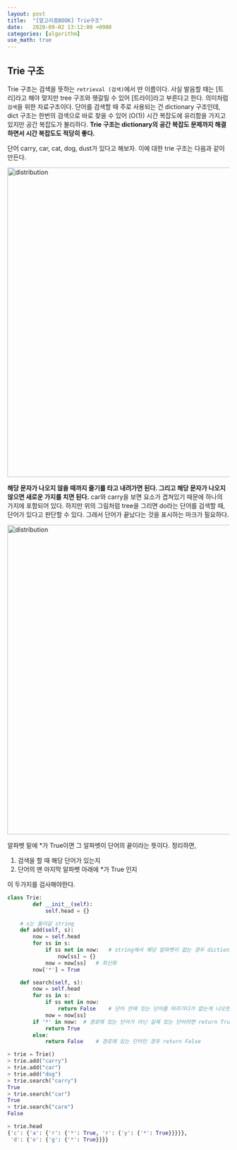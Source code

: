 ```yaml
---
layout: post
title:  "[알고리즘BOOK] Trie구조"
date:   2020-09-02 13:12:00 +0900
categories: [algorithm]
use_math: true
---
```


## Trie 구조

Trie 구조는 검색을 뜻하는 `retrieval (검색)`에서 딴 이름이다. 사실 발음할 때는 [트리]라고 해야 맞지만 tree 구조와 헷갈릴 수 있어 [트라이]라고 부른다고 한다. 의미처럼 `검색`을 위한 자료구조이다. 단어를 검색할 때 주로 사용되는 건 dictionary 구조인데, dict 구조는 한번의 검색으로 바로 찾을 수 있어 (O(1)) 시간 복잡도에 유리함을 가지고 있지만 공간 복잡도가 불리하다. **Trie 구조는 dictionary의 공간 복잡도 문제까지 해결하면서 시간 복잡도도 적당히 좋다.** 

단어 carry, car, cat, dog, dust가 있다고 해보자. 이에 대한 trie 구조는 다음과 같이 만든다.

<img src="https://raw.githubusercontent.com/jsstar522/jsstar522.github.io/master/static/img/_posts/20200902/1.png" alt="distribution" style="display:block; width:700px; margin: 0 auto;"/>

**해당 문자가 나오지 않을 때까지 줄기를 타고 내려가면 된다. 그리고 해당 문자가 나오지 않으면 새로운 가지를 치면 된다.** car와 carry을 보면 요소가 겹쳐있기 때문에 하나의 가지에 포함되어 있다. 하지만 위의 그림처럼 tree을 그리면 do라는 단어를 검색할 때, 단어가 있다고 판단할 수 있다. 그래서 단어가 끝났다는 것을 표시하는 마크가 필요하다. 

<img src="https://raw.githubusercontent.com/jsstar522/jsstar522.github.io/master/static/img/_posts/20200902/2.png" alt="distribution" style="display:block; width:700px; margin: 0 auto;"/>

알파벳 밑에 *가 True이면 그 알파벳이 단어의 끝이라는 뜻이다. 정리하면, 

1. 검색을 할 때 해당 단어가 있는지
2. 단어의 맨 마지막 알파벳 아래에 *가 True 인지

이 두가지를 검사해야한다.

```python
class Trie:
		def __init__(self):
    		self.head = {}

    # s는 들어갈 string
    def add(self, s):
        now = self.head
        for ss in s:
            if ss not in now:   # string에서 해당 알파벳이 없는 경우 dictionary를 추가
                now[ss] = {}
            now = now[ss]   # 최신화
        now['*'] = True

    def search(self, s):
        now = self.head
        for ss in s:
            if ss not in now:
                return False    # 단어 안에 있는 단어를 따라가다가 없는게 나오면 return False
            now = now[ss]
        if '*' in now:  # 경로에 있는 단어가 아닌 실제 있는 단어라면 return True
            return True
        else:
            return False    # 경로에 있는 단어인 경우 return False
```

```python
> trie = Trie()
> trie.add("carry")
> trie.add("car")
> trie.add("dog")
> trie.search("carry")
True
> trie.search("car")
True
> trie.search("care")
False
```

```python
> trie.head
{'c': {'a': {'r': {'*': True, 'r': {'y': {'*': True}}}}},
 'd': {'o': {'g': {'*': True}}}}
```

